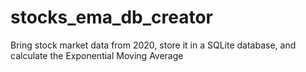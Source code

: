 # stocks_ema_db_creator
Bring stock market data from 2020, store it in a SQLite database, and calculate the Exponential Moving Average
